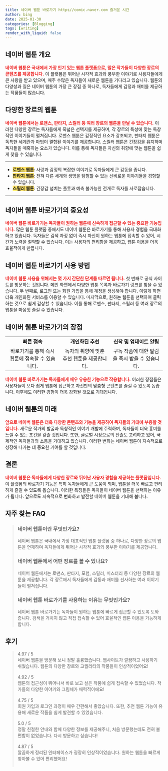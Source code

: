 ```yaml
---
title: 네이버 웹툰 바로가기 https//comic.naver.com 즐거운 시간
author: bing
date: 2025-01-30
categories: [Blogging]
tags: [writing]
render_with_liquid: false
---
```



<h2 id='네이버 웹툰 개요'>네이버 웹툰 개요</h2>

<p><b><span style="color: #ee2323;">네이버 웹툰은 국내에서 가장 인기 있는 웹툰 플랫폼으로, 많은 작가들이 다양한 장르의 콘텐츠를 제공합니다.</span></b> 이 플랫폼은 뛰어난 시각적 효과와 풍부한 이야기로 사용자들에게 큰 사랑을 받고 있으며, 매주 수많은 독자들이 새로운 웹툰을 기다리고 있습니다. 웹툰의 다양성과 질은 네이버 웹툰의 가장 큰 장점 중 하나로, 독자들에게 감정과 재미를 제공하는 작품들이 많습니다.</p>

<h2 id='다양한 장르의 웹툰'>다양한 장르의 웹툰</h2>

<p><b><span style="color: #ee2323;">네이버 웹툰에서는 로맨스, 판타지, 스릴러 등 여러 장르의 웹툰을 만날 수 있습니다.</span></b> 이러한 다양한 장르는 독자들에게 폭넓은 선택지를 제공하며, 각 장르의 특성에 맞는 독창적인 이야기들이 펼쳐집니다. 로맨스 웹툰은 감정적인 요소가 강조되고, 판타지 웹툰은 독특한 세계관과 마법이 결합된 이야기를 제공합니다. 스릴러 웹툰은 긴장감을 유지하며 독자들을 매혹하는 요소가 있습니다. 이를 통해 독자들은 자신의 취향에 맞는 웹툰을 쉽게 찾을 수 있습니다.</p>

<hr />

<ul>
    <li><b><span style="background-color: #ffe066;">로맨스 웹툰</span></b>: 사랑과 감정의 복잡한 이야기로 독자들에게 큰 감동을 줍니다.</li>
    <li><b><span style="background-color: #ffe066;">판타지 웹툰</span></b>: 전혀 다른 세계와 생명을 탐험할 수 있는 신비로운 이야기들을 경험할 수 있습니다.</li>
    <li><b><span style="background-color: #ffe066;">스릴러 웹툰</span></b>: 긴장감 넘치는 플롯과 예측 불가능한 전개로 독자를 사로잡습니다.</li>
</ul>

<hr />

<h2 id='네이버 웹툰 바로가기의 중요성'>네이버 웹툰 바로가기의 중요성</h2>

<p><b><span style="color: #ee2323;">네이버 웹툰 바로가기는 독자들이 원하는 웹툰에 신속하게 접근할 수 있는 중요한 기능입니다.</span></b> 많은 웹툰 플랫폼 중에서도 네이버 웹툰은 바로가기를 통해 사용자 경험을 극대화 하고 있습니다. 독자들은 검색 과정 없이 즉시 자신이 원하는 웹툰에 접속할 수 있어, 시간과 노력을 절약할 수 있습니다. 이는 사용자의 편리함을 제공하고, 웹툰 이용을 더욱 효율적이게 만듭니다.</p>

<h2 id='네이버 웹툰 바로가기 사용 방법'>네이버 웹툰 바로가기 사용 방법</h2>

<p><b><span style="color: #ee2323;">네이버 웹툰 사용을 위해서는 몇 가지 간단한 단계를 따르면 됩니다.</span></b> 첫 번째로 공식 사이트를 방문하는 것입니다. 메인 화면에서 다양한 웹툰 목록과 바로가기 링크를 찾을 수 있습니다. 두 번째로, 로그인 또는 회원 가입을 통해 계정을 생성해야 합니다. 이렇게 하면 더욱 개인화된 서비스를 이용할 수 있습니다. 마지막으로, 원하는 웹툰을 선택하여 클릭하는 것으로 쉽게 감상할 수 있습니다. 이를 통해 로맨스, 판타지, 스릴러 등 여러 장르의 웹툰을 마음껏 즐길 수 있습니다.</p>

<h2 id='네이버 웹툰 바로가기의 장점'>네이버 웹툰 바로가기의 장점</h2>

<table>
    <tr>
        <td style="text-align: center; height: 17px;"><b>빠른 접속</b></td>
        <td style="text-align: center; height: 17px;"><b>개인화된 추천</b></td>
        <td style="text-align: center; height: 17px;"><b>신작 및 업데이트 알림</b></td>
    </tr>
    <tr>
        <td style="text-align: center; height: 17px;">바로가기를 통해 즉시 웹툰에 접속할 수 있습니다.</td>
        <td style="text-align: center; height: 17px;">독자의 취향에 맞춘 추천 웹툰을 제공합니다.</td>
        <td style="text-align: center; height: 17px;">구독 작품에 대한 알림을 즉시 받을 수 있습니다.</td>
    </tr>
</table>

<p><b><span style="color: #ee2323;">네이버 웹툰 바로가기는 독자들에게 매우 유용한 기능으로 작용합니다.</span></b> 이러한 장점들은 사용자들이 보다 쉽게 웹툰에 접근하고 자신만의 맞춤형 콘텐츠를 즐길 수 있도록 돕습니다. 이후에도 이러한 경험이 더욱 강화될 것으로 기대됩니다.</p>

<h2 id='네이버 웹툰의 미래'>네이버 웹툰의 미래</h2>

<p><b><span style="color: #ee2323;">앞으로 네이버 웹툰은 더욱 다양한 콘텐츠와 기능을 제공하여 독자들의 기대에 부응할 것입니다.</span></b> 새로운 작가의 발굴과 독창적인 이야기 개발에 주력하며, 독자들이 더욱 흥미를 느낄 수 있는 조건을 갖출 것입니다. 또한, 글로벌 시장으로의 진출도 고려하고 있어, 국제적인 독자들과의 소통을 기대하고 있습니다. 이러한 변화는 네이버 웹툰이 지속적으로 성장해 나가는 데 중요한 기여를 할 것입니다.</p>

<h2 id='결론'>결론</h2>

<p><b><span style="color: #ee2323;">네이버 웹툰은 독자들에게 다양한 장르와 뛰어난 사용자 경험을 제공하는 플랫폼입니다.</span></b> 이 플랫폼의 바로가기 기능은 특히 독자들에게 큰 도움이 되며, 웹툰을 더욱 빠르고 편리하게 즐길 수 있도록 돕습니다. 이러한 특징들은 독자들이 네이버 웹툰을 선택하는 이유가 됩니다. 앞으로도 지속적으로 변화하고 발전할 네이버 웹툰을 기대해 봅니다.</p>


<h2 id='자주_찾는_FAQ'>자주 찾는 FAQ</h2>
<div itemscope="" itemtype="https://schema.org/FAQPage"> 
<blockquote> 
<div itemscope="" itemprop="mainEntity" itemtype="https://schema.org/Question"> 
<h3 itemprop="name">네이버 웹툰이란 무엇인가요?</h3> 
<div itemscope="" itemprop="acceptedAnswer" itemtype="https://schema.org/Answer"> 
<span itemprop="text"> 
<p>네이버 웹툰은 국내에서 가장 대표적인 웹툰 플랫폼 중 하나로, 다양한 장르의 웹툰을 연재하며 독자들에게 뛰어난 시각적 효과와 풍부한 이야기를 제공합니다.</p> 
</span> 
</div> 
</div> 
<div itemscope="" itemprop="mainEntity" itemtype="https://schema.org/Question"> 
<h3 itemprop="name">네이버 웹툰에서 어떤 장르를 볼 수 있나요?</h3> 
<div itemscope="" itemprop="acceptedAnswer" itemtype="https://schema.org/Answer"> 
<span itemprop="text"> 
<p>네이버 웹툰에서는 로맨스, 판타지, 모험, 스릴러, 미스터리 등 다양한 장르의 웹툰을 제공합니다. 각 장르에서 독자들에게 감동과 재미를 선사하는 여러 이야기들이 펼쳐집니다.</p> 
</span> 
</div> 
</div> 
<div itemscope="" itemprop="mainEntity" itemtype="https://schema.org/Question"> 
<h3 itemprop="name">네이버 웹툰 바로가기를 사용하는 이유는 무엇인가요?</h3> 
<div itemscope="" itemprop="acceptedAnswer" itemtype="https://schema.org/Answer"> 
<span itemprop="text"> 
<p>네이버 웹툰 바로가기는 독자들이 원하는 웹툰에 빠르게 접근할 수 있도록 도와 줍니다. 검색을 거치지 않고 직접 접속할 수 있어 효율적인 웹툰 이용을 가능하게 합니다.</p> 
</span> 
</div> 
</div> 
</blockquote> 
</div>
<h2 id='후기'>후기</h2>
<div itemscope itemtype="https://schema.org/Product">
  <blockquote>
  <div itemprop="review" itemscope itemtype="https://schema.org/Review">
      <div itemprop="reviewRating" itemscope itemtype="https://schema.org/Rating"> <span itemprop="ratingValue">4.97</span> / <span itemprop="bestRating">5</span> </div>
      <span itemprop="reviewBody">네이버 웹툰을 방문해 보니 정말 훌륭했습니다. 웹사이트가 깔끔하고 사용하기 쉬웠습니다. 웹툰의 다양한 장르와 고퀄리티의 작품들이 인상적이었어요!</span>
  </div>
  <br>
  <div itemprop="review" itemscope itemtype="https://schema.org/Review">
      <div itemprop="reviewRating" itemscope itemtype="https://schema.org/Rating"> <span itemprop="ratingValue">4.92</span> / <span itemprop="bestRating">5</span> </div>
      <span itemprop="reviewBody">웹툰의 접근성이 뛰어나서 바로 보고 싶은 작품에 쉽게 접속할 수 있었습니다. 작가들의 다양한 이야기와 그림체가 매력적이에요!</span>
  </div>
  <br>
  <div itemprop="review" itemscope itemtype="https://schema.org/Review">
      <div itemprop="reviewRating" itemscope itemtype="https://schema.org/Rating"> <span itemprop="ratingValue">4.75</span> / <span itemprop="bestRating">5</span> </div>
      <span itemprop="reviewBody">회원 가입과 로그인 과정이 매우 간편해서 좋았습니다. 또한, 추천 웹툰 기능이 유용해 새로운 작품을 쉽게 발견할 수 있었습니다.</span>
  </div>
  <br>
  <div itemprop="review" itemscope itemtype="https://schema.org/Review">
      <div itemprop="reviewRating" itemscope itemtype="https://schema.org/Rating"> <span itemprop="ratingValue">5.0</span> / <span itemprop="bestRating">5</span> </div>
      <span itemprop="reviewBody">정말 친절한 안내와 함께 다양한 정보를 제공해주니, 처음 방문했는데도 전혀 불편함이 없었습니다. 다시 방문하고 싶습니다!</span>
  </div>
  <br>
  <div itemprop="review" itemscope itemtype="https://schema.org/Review">
      <div itemprop="reviewRating" itemscope itemtype="https://schema.org/Rating"> <span itemprop="ratingValue">4.87</span> / <span itemprop="bestRating">5</span> </div>
      <span itemprop="reviewBody">깔끔하게 정리된 인터페이스가 굉장히 인상적이었습니다. 원하는 웹툰을 빠르게 찾아볼 수 있어 편리했어요!</span>
  </div>
  <br>
  </blockquote>
</div>
